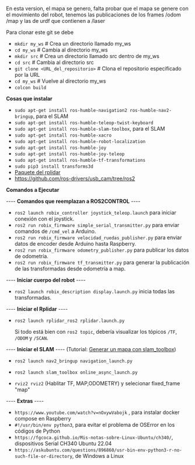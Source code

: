 En esta version, el mapa se genero, falta probar que el mapa se genere con el movimiento del robot, tenemos las publicaciones de los frames /odom /map y las de urdf que contienen a /laser

Para clonar este git se debe

- `mkdir my_ws`             # Crea un directorio llamado my_ws
- `cd my_ws`                 # Cambia al directorio  my_ws
- `mkdir src`                # Crea un directorio llamado src dentro de my_ws
- `cd src`                 # Cambia al directorio src
- `git clone <URL_del_repositorio>`   # Clona el repositorio especificado por la URL
- `cd my_ws`  # Vuelve al directorio  my_ws
- `colcon build` 


**Cosas que instalar**

- `sudo apt-get install ros-humble-navigation2 ros-humble-nav2-bringup`, para el SLAM
- `sudo apt-get install ros-humble-teleop-twist-keyboard`
- `sudo apt-get install ros-humble-slam-toolbox`, para el SLAM
- `sudo apt-get install ros-humble-xacro`
- `sudo apt-get install ros-humble-robot-localization`
- `sudo apt-get install ros-humble-joy`
- `sudo apt-get install ros-humble-joy-teleop`
- `sudo apt-get install ros-humble-tf-transformations`
- `sudo pip3 install transforms3d`
- [Paquete del rplidar](https://github.com/babakhani/rplidar_ros2)
- https://github.com/ros-drivers/usb_cam/tree/ros2




**Comandos a Ejecutar**

---- **Comandos que reemplazan a ROS2CONTROL** ----

- `ros2 launch robix_controller joystick_teleop.launch` para iniciar conexión con el joystick.
- `ros2 run robix_firmware simple_serial_transmitter.py` para enviar comandos de `/cmd_vel` a Arduino.
- `ros2 run robix_firmware velocidad_ruedas_publisher.py` para enviar datos de encoder desde Arduino hasta Raspberry.
- `ros2 run robix_firmware odometry_publisher.py` para publicar los datos de odometría.
- `ros2 run robix_firmware tf_transmitter.py` para generar la publicación de las transformadas desde odometría a map.

---- **Iniciar cuerpo del robot** ----

- `ros2 launch robix_description display.launch.py` inicia todas las transformadas.

---- **Iniciar el Rplidar** ----

- `ros2 launch rplidar_ros2 rplidar.launch.py`

  Si todo está bien con `ros2 topic`, debería visualizar los tópicos `/TF`, `/ODOM` y `/SCAN`.

---- **Iniciar el SLAM** ---- 
(Tutorial: [Generar un mapa con slam_toolbox](https://roboticsbackend.com/ros2-nav2-generate-a-map-with-slam_toolbox/))

- `ros2 launch nav2_bringup navigation_launch.py`

- `ros2 launch slam_toolbox online_async_launch.py`
- `rviz2 rviz2` (Hablitar TF, MAP,ODOMETRY) y selecionar fixed_frame "map"

---- **Extras** ----
- `https://www.youtube.com/watch?v=nOxywVabojk` , para instalar docker compose en Raspberry
- `#!/usr/bin/env python3`, para evitar el problema de OSError en los códigos de Python
- `https://fgcoca.github.io/Mis-notas-sobre-Linux-Ubuntu/ch340/`, dispositivos Serial CH340 Ubuntu 22.04
- `https://askubuntu.com/questions/896860/usr-bin-env-python3-r-no-such-file-or-directory`, de Windows a Linux




